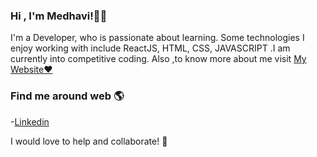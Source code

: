 ### Hi , I'm Medhavi!👩‍💻

I'm a Developer, who is passionate about learning. Some technologies I enjoy working with include ReactJS, HTML, CSS, JAVASCRIPT .I am currently into competitive coding.
Also ,to know more about me visit <a href="https://medhavi11.github.io/MY_WEBSITE/">My Website❤️ </a>


### Find me around web 🌎
-<a href="https://www.linkedin.com/in/medhavi-basera-9b30261a2/">Linkedin</a>
 
 I would love to help and collaborate! 🌼
